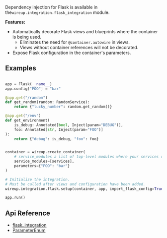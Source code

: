 Dependency injection for Flask is available in the`wireup.integration.flask_integration` module.

**Features:**

* Automatically decorate Flask views and blueprints where the container is being used.
    * Eliminates the need for `@container.autowire` in views.
    * Views without container references will not be decorated.
* Expose Flask configuration in the container's parameters.

## Examples

```python

app = Flask(__name__)
app.config["FOO"] = "bar"

@app.get("/random")
def get_random(random: RandomService):
    return {"lucky_number": random.get_random()}

@app.get("/env")
def get_environment(
    is_debug: Annotated[bool, Inject(param="DEBUG")], 
    foo: Annotated[str, Inject(param="FOO")]
):
    return {"debug": is_debug, "foo": foo}


container = wireup.create_container(
    # service_modules a list of top-level modules where your services reside.
    service_modules=[services],
    parameters={"FOO": "bar"}
)

# Initialize the integration.
# Must be called after views and configuration have been added.
wireup.integration.flask.setup(container, app, import_flask_config=True)

app.run()
```

## Api Reference

* [flask_integration](../class/flask_integration.md)
* [ParameterEnum](../class/parameter_enum.md)
